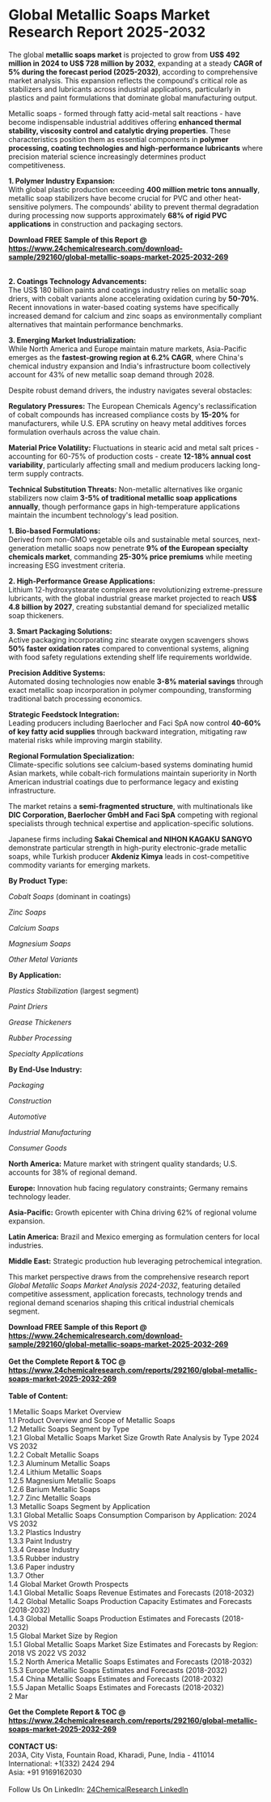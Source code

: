 <h1>Global Metallic Soaps Market Research Report 2025-2032</h1><p>The global <strong>metallic soaps market</strong> is projected to grow from <strong>US$ 492 million in 2024 to US$ 728 million by 2032</strong>, expanding at a steady <strong>CAGR of 5% during the forecast period (2025-2032)</strong>, according to comprehensive market analysis. This expansion reflects the compound's critical role as stabilizers and lubricants across industrial applications, particularly in plastics and paint formulations that dominate global manufacturing output.</p><p>Metallic soaps - formed through fatty acid-metal salt reactions - have become indispensable industrial additives offering <strong>enhanced thermal stability, viscosity control and catalytic drying properties</strong>. These characteristics position them as essential components in <strong>polymer processing, coating technologies and high-performance lubricants</strong> where precision material science increasingly determines product competitiveness.</p><p><strong>1. Polymer Industry Expansion:</strong><br>
With global plastic production exceeding <strong>400 million metric tons annually</strong>, metallic soap stabilizers have become crucial for PVC and other heat-sensitive polymers. The compounds' ability to prevent thermal degradation during processing now supports approximately <strong>68% of rigid PVC applications</strong> in construction and packaging sectors.</p><div><b>Download FREE Sample of this Report @ 
            <a href="https://www.24chemicalresearch.com/download-sample/292160/global-metallic-soaps-market-2025-2032-269">
            https://www.24chemicalresearch.com/download-sample/292160/global-metallic-soaps-market-2025-2032-269</a></b></div><br><p><strong>2. Coatings Technology Advancements:</strong><br>
The US$ 180 billion paints and coatings industry relies on metallic soap driers, with cobalt variants alone accelerating oxidation curing by <strong>50-70%</strong>. Recent innovations in water-based coating systems have specifically increased demand for calcium and zinc soaps as environmentally compliant alternatives that maintain performance benchmarks.</p><p><strong>3. Emerging Market Industrialization:</strong><br>
While North America and Europe maintain mature markets, Asia-Pacific emerges as the <strong>fastest-growing region at 6.2% CAGR</strong>, where China's chemical industry expansion and India's infrastructure boom collectively account for 43% of new metallic soap demand through 2028.</p><p>Despite robust demand drivers, the industry navigates several obstacles:</p><p><strong>Regulatory Pressures:</strong> The European Chemicals Agency's reclassification of cobalt compounds has increased compliance costs by <strong>15-20%</strong> for manufacturers, while U.S. EPA scrutiny on heavy metal additives forces formulation overhauls across the value chain.</p><p><strong>Material Price Volatility:</strong> Fluctuations in stearic acid and metal salt prices - accounting for 60-75% of production costs - create <strong>12-18% annual cost variability</strong>, particularly affecting small and medium producers lacking long-term supply contracts.</p><p><strong>Technical Substitution Threats:</strong> Non-metallic alternatives like organic stabilizers now claim <strong>3-5% of traditional metallic soap applications annually</strong>, though performance gaps in high-temperature applications maintain the incumbent technology's lead position.</p><p><strong>1. Bio-based Formulations:</strong><br>
Derived from non-GMO vegetable oils and sustainable metal sources, next-generation metallic soaps now penetrate <strong>9% of the European specialty chemicals market</strong>, commanding <strong>25-30% price premiums</strong> while meeting increasing ESG investment criteria.</p><p><strong>2. High-Performance Grease Applications:</strong><br>
Lithium 12-hydroxystearate complexes are revolutionizing extreme-pressure lubricants, with the global industrial grease market projected to reach <strong>US$ 4.8 billion by 2027</strong>, creating substantial demand for specialized metallic soap thickeners.</p><p><strong>3. Smart Packaging Solutions:</strong><br>
Active packaging incorporating zinc stearate oxygen scavengers shows <strong>50% faster oxidation rates</strong> compared to conventional systems, aligning with food safety regulations extending shelf life requirements worldwide.</p><p><strong>Precision Additive Systems:</strong><br>
    Automated dosing technologies now enable <strong>3-8% material savings</strong> through exact metallic soap incorporation in polymer compounding, transforming traditional batch processing economics.</p><p><strong>Strategic Feedstock Integration:</strong><br>
    Leading producers including Baerlocher and Faci SpA now control <strong>40-60% of key fatty acid supplies</strong> through backward integration, mitigating raw material risks while improving margin stability.</p><p><strong>Regional Formulation Specialization:</strong><br>
    Climate-specific solutions see calcium-based systems dominating humid Asian markets, while cobalt-rich formulations maintain superiority in North American industrial coatings due to performance legacy and existing infrastructure.</p><p>The market retains a <strong>semi-fragmented structure</strong>, with multinationals like <strong>DIC Corporation, Baerlocher GmbH and Faci SpA</strong> competing with regional specialists through technical expertise and application-specific solutions.</p><p>Japanese firms including <strong>Sakai Chemical and NIHON KAGAKU SANGYO</strong> demonstrate particular strength in high-purity electronic-grade metallic soaps, while Turkish producer <strong>Akdeniz Kimya</strong> leads in cost-competitive commodity variants for emerging markets.</p><p><strong>By Product Type:</strong></p><p><em>Cobalt Soaps</em> (dominant in coatings)</p><p><em>Zinc Soaps</em></p><p><em>Calcium Soaps</em></p><p><em>Magnesium Soaps</em></p><p><em>Other Metal Variants</em></p><p><strong>By Application:</strong></p><p><em>Plastics Stabilization</em> (largest segment)</p><p><em>Paint Driers</em></p><p><em>Grease Thickeners</em></p><p><em>Rubber Processing</em></p><p><em>Specialty Applications</em></p><p><strong>By End-Use Industry:</strong></p><p><em>Packaging</em></p><p><em>Construction</em></p><p><em>Automotive</em></p><p><em>Industrial Manufacturing</em></p><p><em>Consumer Goods</em></p><p><strong>North America:</strong> Mature market with stringent quality standards; U.S. accounts for 38% of regional demand.</p><p><strong>Europe:</strong> Innovation hub facing regulatory constraints; Germany remains technology leader.</p><p><strong>Asia-Pacific:</strong> Growth epicenter with China driving 62% of regional volume expansion.</p><p><strong>Latin America:</strong> Brazil and Mexico emerging as formulation centers for local industries.</p><p><strong>Middle East:</strong> Strategic production hub leveraging petrochemical integration.</p><p>This market perspective draws from the comprehensive research report <em>Global Metallic Soaps Market Analysis 2024-2032</em>, featuring detailed competitive assessment, application forecasts, technology trends and regional demand scenarios shaping this critical industrial chemicals segment.</p><div><b>Download FREE Sample of this Report @ 
            <a href="https://www.24chemicalresearch.com/download-sample/292160/global-metallic-soaps-market-2025-2032-269">
            https://www.24chemicalresearch.com/download-sample/292160/global-metallic-soaps-market-2025-2032-269</a></b></div><br><div><b>Get the Complete Report & TOC @ 
            <a href="https://www.24chemicalresearch.com/reports/292160/global-metallic-soaps-market-2025-2032-269">
            https://www.24chemicalresearch.com/reports/292160/global-metallic-soaps-market-2025-2032-269</a></b></div><br>
            <b>Table of Content:</b><p>1 Metallic Soaps Market Overview<br />
    1.1 Product Overview and Scope of Metallic Soaps<br />
    1.2 Metallic Soaps Segment by Type<br />
        1.2.1 Global Metallic Soaps Market Size Growth Rate Analysis by Type 2024 VS 2032<br />
        1.2.2 Cobalt Metallic Soaps<br />
        1.2.3 Aluminum Metallic Soaps<br />
        1.2.4 Lithium Metallic Soaps<br />
        1.2.5 Magnesium Metallic Soaps<br />
        1.2.6 Barium Metallic Soaps<br />
        1.2.7 Zinc Metallic Soaps<br />
    1.3 Metallic Soaps Segment by Application<br />
        1.3.1 Global Metallic Soaps Consumption Comparison by Application: 2024 VS 2032<br />
        1.3.2 Plastics Industry<br />
        1.3.3 Paint Industry<br />
        1.3.4 Grease Industry<br />
        1.3.5 Rubber industry<br />
        1.3.6 Paper industry<br />
        1.3.7 Other<br />
    1.4 Global Market Growth Prospects<br />
        1.4.1 Global Metallic Soaps Revenue Estimates and Forecasts (2018-2032)<br />
        1.4.2 Global Metallic Soaps Production Capacity Estimates and Forecasts (2018-2032)<br />
        1.4.3 Global Metallic Soaps Production Estimates and Forecasts (2018-2032)<br />
    1.5 Global Market Size by Region<br />
        1.5.1 Global Metallic Soaps Market Size Estimates and Forecasts by Region: 2018 VS 2022 VS 2032<br />
        1.5.2 North America Metallic Soaps Estimates and Forecasts (2018-2032)<br />
        1.5.3 Europe Metallic Soaps Estimates and Forecasts (2018-2032)<br />
        1.5.4 China Metallic Soaps Estimates and Forecasts (2018-2032)<br />
        1.5.5 Japan Metallic Soaps Estimates and Forecasts (2018-2032)<br />
2 Mar</p><div><b>Get the Complete Report & TOC @ 
            <a href="https://www.24chemicalresearch.com/reports/292160/global-metallic-soaps-market-2025-2032-269">
            https://www.24chemicalresearch.com/reports/292160/global-metallic-soaps-market-2025-2032-269</a></b></div><br><b>CONTACT US:</b><br>
            203A, City Vista, Fountain Road, Kharadi, Pune, India - 411014<br>
            International: +1(332) 2424 294<br>
            Asia: +91 9169162030 <br><br>
            Follow Us On LinkedIn: <a href="https://www.linkedin.com/company/24chemicalresearch/">24ChemicalResearch LinkedIn</a>